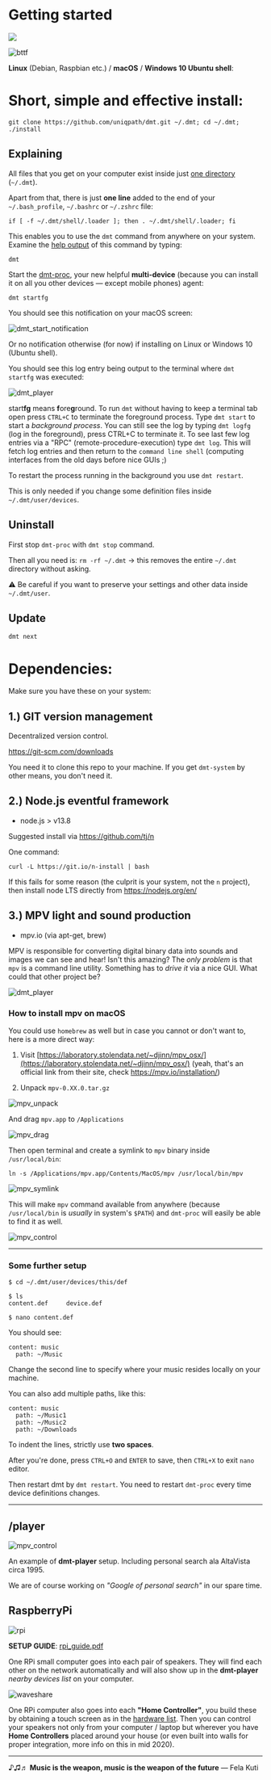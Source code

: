 # Getting started

<img src="https://github.com/uniqpath/info/blob/master/assets/img/dmt_banner.png?raw=true">

![bttf](https://github.com/uniqpath/info/blob/master/assets/img/bttf.jpg?raw=true)

**Linux** (Debian, Raspbian etc.) / **macOS** / **Windows 10 Ubuntu shell**:

# Short, simple and effective install:

```
git clone https://github.com/uniqpath/dmt.git ~/.dmt; cd ~/.dmt; ./install
```

## Explaining

All files that you get on your computer exist inside just [one directory](https://github.com/uniqpath/info/blob/master/docs/img/dmt-directory-structure.png?raw=true) (`~/.dmt`).

Apart from that, there is just **one line** added to the end of your `~/.bash_profile`, `~/.bashrc` or `~/.zshrc` file:

```
if [ -f ~/.dmt/shell/.loader ]; then . ~/.dmt/shell/.loader; fi
```

This enables you to use the `dmt` command from anywhere on your system. Examine the [help output](https://github.com/uniqpath/info/blob/master/assets/img/dmt-start/dmt-help.png?raw=true) of this command by typing:

```
dmt
```

Start the [dmt-proc](https://github.com/uniqpath/dmt/blob/master/core/node/dmt-controller/daemons/dmt-proc.js), your new helpful **multi-device** (because you can install it on all you other devices — except mobile phones) agent:

```
dmt startfg
```

You should see this notification on your macOS screen:

![dmt_start_notification](https://github.com/uniqpath/info/blob/master/assets/img/dmt-start/macos-notification2.png?raw=true)

Or no notification otherwise (for now) if installing on Linux or Windows 10 (Ubuntu shell).

You should see this log entry being output to the terminal where `dmt startfg` was executed:

![dmt_player](https://github.com/uniqpath/info/blob/master/assets/img/dmt-start/log-entry2.png?raw=true)

 start**fg** means **f**ore**g**round. To run `dmt` without having to keep a terminal tab open press `CTRL+C` to terminate the foreground process. Type `dmt start` to start a *background process*. You can still see the log by typing `dmt logfg` (log in the foreground), press CTRL+C to terminate it. To see last few log entries via a "RPC" (remote-procedure-execution) type `dmt log`. This will fetch log entries and then return to the `command line shell` (computing interfaces from the old days before nice GUIs ;)

 To restart the process running in the background you use `dmt restart`.

 This is only needed if you change some definition files inside `~/.dmt/user/devices`.

## Uninstall

First stop `dmt-proc` with `dmt stop` command.

Then all you need is: `rm -rf ~/.dmt` → this removes the entire `~/.dmt` directory without asking.

⚠️ Be careful if you want to preserve your settings and other data inside `~/.dmt/user`.

## Update

`dmt next`

# Dependencies:

Make sure you have these on your system:

## 1.) GIT version management

Decentralized version control.

https://git-scm.com/downloads

You need it to clone this repo to your machine. If you get `dmt-system` by other means, you don't need it.

## 2.) Node.js eventful framework

- node.js > v13.8

Suggested install via https://github.com/tj/n

One command:

`curl -L https://git.io/n-install | bash`

If this fails for some reason (the culprit is your system, not the `n` project), then install node LTS directly from https://nodejs.org/en/

## 3.) MPV light and sound production

- mpv.io (via apt-get, brew)

MPV is responsible for converting digital binary data into sounds and images we can see and hear! Isn't this amazing? The *only problem* is that `mpv` is a command line utility. Something has to *drive it* via a nice GUI. What could that other project be?

![dmt_player](https://github.com/uniqpath/info/blob/master/assets/img/dmt-player-logo.png?raw=true)

### How to install mpv on macOS

You could use `homebrew` as well but in case you cannot or don't want to, here is a more direct way:

1) Visit [https://laboratory.stolendata.net/~djinn/mpv_osx/](https://laboratory.stolendata.net/~djinn/mpv_osx/) (yeah, that's an official link from their site, check https://mpv.io/installation/)

2) Unpack `mpv-0.XX.0.tar.gz`

![mpv_unpack](https://github.com/uniqpath/info/blob/master/assets/img/mpv_guide/unpack_macos.png?raw=true)

And drag `mpv.app` to `/Applications`

![mpv_drag](https://github.com/uniqpath/info/blob/master/assets/img/mpv_guide/macos_applications.png?raw=true)

Then open terminal and create a symlink to `mpv` binary inside `/usr/local/bin`:

`ln -s /Applications/mpv.app/Contents/MacOS/mpv /usr/local/bin/mpv`

![mpv_symlink](https://github.com/uniqpath/info/blob/master/assets/img/mpv_guide/symlink4.png?raw=true)

This will make `mpv` command available from anywhere (because `/usr/local/bin` is *usually* in system's `$PATH`) and `dmt-proc` will easily be able to find it as well.

![mpv_control](https://github.com/uniqpath/info/blob/master/assets/img/mpv_guide/dmt_mpv_control.png?raw=true)

<hr>

### Some further setup

```
$ cd ~/.dmt/user/devices/this/def

$ ls
content.def     device.def

$ nano content.def
```

You should see:

```
content: music
  path: ~/Music
```

Change the second line to specify where your music resides locally on your machine.

You can also add multiple paths, like this:

```
content: music
  path: ~/Music1
  path: ~/Music2
  path: ~/Downloads
```

To indent the lines, strictly use **two spaces**.

After you're done, press `CTRL+O` and `ENTER` to save, then `CTRL+X` to exit `nano` editor.

Then restart dmt by `dmt restart`. You need to restart `dmt-proc` every time device definitions changes.

<hr>

## /player

![mpv_control](https://github.com/uniqpath/info/blob/master/assets/img/screens/screen8.jpg?raw=true)

An example of **dmt-player** setup. Including personal search ala AltaVista circa 1995.

We are of course working on *"Google of personal search"* in our spare time.

## RaspberryPi

![rpi](https://github.com/uniqpath/info/blob/master/assets/img/hardware/rpi-board.jpg)

**SETUP GUIDE**: [rpi_guide.pdf](https://github.com/uniqpath/info/blob/master/assets/pdf/rpi_guide.pdf)

One RPi small computer goes into each pair of speakers. They will find each other on the network automatically and will also show up in the **dmt-player** *nearby devices list* on your computer.

![waveshare](https://github.com/uniqpath/info/raw/master/hardware/img/waveshare_10.1_IPS.jpg)

One RPi computer also goes into each **"Home Controller"**, you build these by obtaining a touch screen as in the [hardware list](https://github.com/uniqpath/info/blob/master/hardware). Then you can control your speakers not only from your computer / laptop but wherever you have **Home Controllers** placed around your house (or even built into walls for proper integration, more info on this in mid 2020).

<hr>

  ♪♫♬ **Music is the weapon, music is the weapon of the future**
  — Fela Kuti
